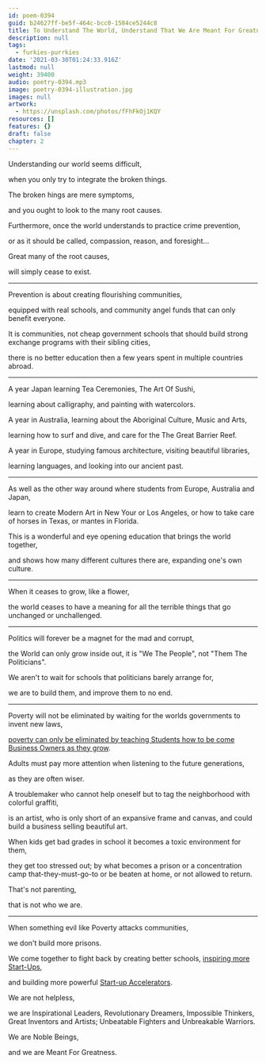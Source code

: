 ```yaml
---
id: poem-0394
guid: b24627ff-be5f-464c-bcc0-1584ce5244c8
title: To Understand The World, Understand That We Are Meant For Greatness
description: null
tags:
  - furkies-purrkies
date: '2021-03-30T01:24:33.916Z'
lastmod: null
weight: 39400
audio: poetry-0394.mp3
image: poetry-0394-illustration.jpg
images: null
artwork:
  - https://unsplash.com/photos/fFhFkOj1KQY
resources: []
features: {}
draft: false
chapter: 2
---
```


Understanding our world seems difficult,

when you only try to integrate the broken things.

The broken hings are mere symptoms,

and you ought to look to the many root causes.

Furthermore, once the world understands to practice crime prevention,

or as it should be called, compassion, reason, and foresight...

Great many of the root causes,

will simply cease to exist.

---

Prevention is about creating flourishing communities,

equipped with real schools, and community angel funds that can only benefit everyone.

It is communities, not cheap government schools that should build strong exchange programs with their sibling cities,

there is no better education then a few years spent in multiple countries abroad.

---

A year Japan learning Tea Ceremonies, The Art Of Sushi,

learning about calligraphy, and painting with watercolors.

A year in Australia, learning about the Aboriginal Culture, Music and Arts,

learning how to surf and dive, and care for the The Great Barrier Reef.

A year in Europe, studying famous architecture, visiting beautiful libraries,

learning languages, and looking into our ancient past.

---

As well as the other way around where students from Europe, Australia and Japan,

learn to create Modern Art in New Your or Los Angeles, or how to take care of horses in Texas, or mantes in Florida.

This is a wonderful and eye opening education that brings the world together,

and shows how many different cultures there are, expanding one's own culture.

---

When it ceases to grow, like a flower,

the world ceases to have a meaning for all the terrible things that go unchanged or unchallenged.

---

Politics will forever be a magnet for the mad and corrupt,

the World can only grow inside out, it is "We The People", not "Them The Politicians".

We aren't to wait for schools that politicians barely arrange for,

we are to build them, and improve them to no end.

---

Poverty will not be eliminated by waiting for the worlds governments to invent new laws,

[poverty can only be eliminated by teaching Students how to be come Business Owners as they grow](https://www.youtube.com/watch?v=ZoqgAy3h4OM).

Adults must pay more attention when listening to the future generations,

as they are often wiser.

A troublemaker who cannot help oneself but to tag the neighborhood with colorful graffiti,

is an artist, who is only short of an expansive frame and canvas, and could build a business selling beautiful art.

When kids get bad grades in school it becomes a toxic environment for them,

they get too stressed out; by what becomes a prison or a concentration camp that-they-must-go-to or be beaten at home, or not allowed to return.

That's not parenting,

that is not who we are.

---

When something evil like Poverty attacks communities,

we don't build more prisons.

We come together to fight back by creating better schools, [inspiring more Start-Ups](https://www.youtube.com/watch?v=bNpx7gpSqbY),

and building more powerful [Start-up Accelerators](https://www.youtube.com/watch?v=l0NfRN730ts).

We are not helpless,

we are Inspirational Leaders, Revolutionary Dreamers, Impossible Thinkers, Great Inventors and Artists; Unbeatable Fighters and Unbreakable Warriors.

We are Noble Beings,

and we are Meant For Greatness.
